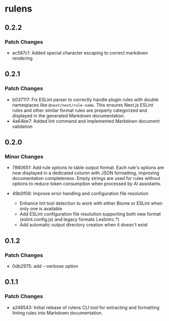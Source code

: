 # rulens

## 0.2.2

### Patch Changes

- ac587c1: Added special character escaping to correct markdown rendering

## 0.2.1

### Patch Changes

- b037117: Fix ESLint parser to correctly handle plugin rules with double namespaces like `@next/next/rule-name`. This ensures Next.js ESLint rules and other similar format rules are properly categorized and displayed in the generated Markdown documentation.
- 4a64be7: Added lint command and implemented Markdown document validation

## 0.2.0

### Minor Changes

- 7860651: Add rule options to table output format. Each rule's options are now displayed in a dedicated column with JSON formatting, improving documentation completeness. Empty strings are used for rules without options to reduce token consumption when processed by AI assistants.
- 49b0f08: Improve error handling and configuration file resolution

  - Enhance lint tool detection to work with either Biome or ESLint when only one is available
  - Add ESLint configuration file resolution supporting both new format (eslint.config.js) and legacy formats (.eslintrc.\*)
  - Add automatic output directory creation when it doesn't exist

## 0.1.2

### Patch Changes

- 0db2975: add --verbose option

## 0.1.1

### Patch Changes

- a248543: Initial release of rulens CLI tool for extracting and formatting linting rules into Markdown documentation.
